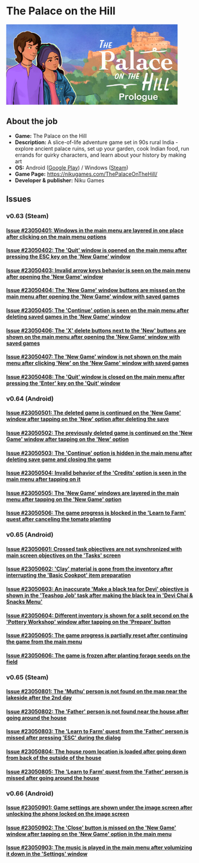 # The Palace on the Hill

![PoH](/Palace_on_Hill/files/00.jpg)

## About the job

- **Game:** The Palace on the Hill
- **Description:** A slice-of-life adventure game set in 90s rural India - explore ancient palace ruins, set up your garden, cook Indian food, run errands for quirky characters, and learn about your history by making art
- **OS:** Android ([Google Play](https://play.google.com/store/apps/details?id=com.NikuGames.Palace_on_the_hill_demo)) / Windows ([Steam](https://store.steampowered.com/app/1582600/))
- **Game Page:** https://nikugames.com/ThePalaceOnTheHill/
- **Developer & publisher:** Niku Games

## Issues

### v0.63 (Steam)

#### [Issue #23050401: Windows in the main menu are layered in one place after clicking on the main menu options](/Palace_on_Hill/files/23050401.md)

#### [Issue #23050402: The 'Quit' window is opened on the main menu after pressing the ESC key on the 'New Game' window](/Palace_on_Hill/files/23050402.md)

#### [Issue #23050403: Invalid arrow keys behavior is seen on the main menu after opening the 'New Game' window](/Palace_on_Hill/files/23050403.md)

#### [Issue #23050404: The 'New Game' window buttons are missed on the main menu after opening the 'New Game' window with saved games](/Palace_on_Hill/files/23050404.md)

#### [Issue #23050405: The 'Continue' option is seen on the main menu after deleting saved games in the 'New Game' window](/Palace_on_Hill/files/23050405.md)

#### [Issue #23050406: The 'X' delete buttons next to the 'New' buttons are shown on the main menu after opening the 'New Game' window with saved games](/Palace_on_Hill/files/23050406.md)

#### [Issue #23050407: The 'New Game' window is not shown on the main menu after clicking 'New' on the 'New Game' window with saved games](/Palace_on_Hill/files/23050407.md)

#### [Issue #23050408: The 'Quit' window is closed on the main menu after pressing the 'Enter' key on the 'Quit' window](/Palace_on_Hill/files/23050408.md)

### v0.64 (Android)

#### [Issue #23050501: The deleted game is continued on the 'New Game' window after tapping on the 'New' option after deleting the save](/Palace_on_Hill/files/23050501.md)

#### [Issue #23050502: The previously deleted game is continued on the 'New Game' window after tapping on the 'New' option](/Palace_on_Hill/files/23050502.md)

#### [Issue #23050503: The 'Continue' option is hidden in the main menu after deleting save game and closing the game](/Palace_on_Hill/files/23050503.md)

#### [Issue #23050504: Invalid behavior of the 'Credits' option is seen in the main menu after tapping on it](/Palace_on_Hill/files/23050504.md)

#### [Issue #23050505: The 'New Game' windows are layered in the main menu after tapping on the 'New Game' option](/Palace_on_Hill/files/23050505.md)

#### [Issue #23050506: The game progress is blocked in the 'Learn to Farm' quest after canceling the tomato planting](/Palace_on_Hill/files/23050506.md)

### v0.65 (Android)

#### [Issue #23050601: Crossed task objectives are not synchronized with main screen objectives on the 'Tasks' screen](/Palace_on_Hill/files/23050601.md)

#### [Issue #23050602: 'Clay' material is gone from the inventory after interrupting the 'Basic Cookpot' item preparation](/Palace_on_Hill/files/23050602.md)

#### [Issue #23050603: An inaccurate 'Make a black tea for Devi' objective is shown in the 'Teashop Job' task after making the black tea in 'Devi Chai & Snacks Menu'](/Palace_on_Hill/files/23050603.md)

#### [Issue #23050604: Different inventory is shown for a split second on the 'Pottery Workshop' window after tapping on the 'Prepare' button](/Palace_on_Hill/files/23050604.md)

#### [Issue #23050605: The game progress is partially reset after continuing the game from the main menu](/Palace_on_Hill/files/23050605.md)

#### [Issue #23050606: The game is frozen after planting forage seeds on the field](/Palace_on_Hill/files/23050606.md)

### v0.65 (Steam)

#### [Issue #23050801: The 'Muthu' person is not found on the map near the lakeside after the 2nd day](/files/23050801.md)

#### [Issue #23050802: The 'Father' person is not found near the house after going around the house](/files/23050802.md)

#### [Issue #23050803: The 'Learn to Farm' quest from the 'Father' person is missed after pressing 'ESC' during the dialog](/files/23050803.md)

#### [Issue #23050804: The house room location is loaded after going down from back of the outside of the house](/files/23050804.md)

#### [Issue #23050805: The 'Learn to Farm' quest from the 'Father' person is missed after going around the house](/files/23050805.md)

### v0.66 (Android)

#### [Issue #23050901: Game settings are shown under the image screen after unlocking the phone locked on the image screen](/files/23050901.md)

#### [Issue #23050902: The 'Close' button is missed on the 'New Game' window after tapping on the 'New Game' option in the main menu](/files/23050902.md)

#### [Issue #23050903: The music is played in the main menu after volumizing it down in the 'Settings' window](/files/23050903.md)
